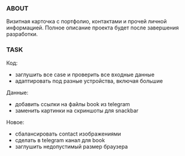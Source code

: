 ### ABOUT

Визитная карточка с портфолио, контактами и прочей личной информацией. Полное описание проекта будет после завершения разработки.

### TASK

Код:

-   заглушить все case и проверить все входные данные
-   адаптировать под разные устройства, включая большие

Данные:

-   добавить ссылки на файлы book из telegram
-   заменить картинки на скриншоты для snackbar

Новое:

-   сбалансировать contact изображениями
-   сделать в telegram канал для book
-   заглушить недопустимый размер браузера
